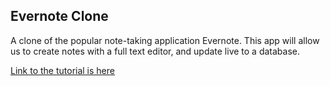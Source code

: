  ## Evernote Clone
 
 A clone of the popular note-taking application Evernote. This app will allow us to create notes with a full text editor, and update live to a database.

[Link to the tutorial is here](https://youtu.be/3qnrfkeguXg)


